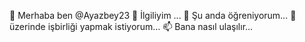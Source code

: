 👋 Merhaba ben @Ayazbey23
👀 İlgiliyim ...
🌱 Şu anda öğreniyorum...
💞️ üzerinde işbirliği yapmak istiyorum...
📫 Bana nasıl ulaşılır...

<!---
Ayazbey23/Ayazbey23 is a ✨ special ✨ repository because its `README.md` (this file) appears on your GitHub profile.
You can click the Preview link to take a look at your changes.
--->
